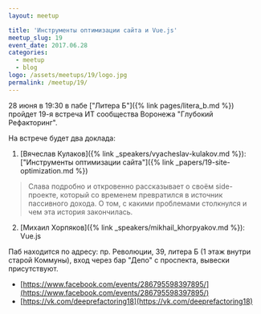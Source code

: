 ```yaml
---
layout: meetup

title: 'Инструменты оптимизации сайта и Vue.js'
meetup_slug: 19
event_date: 2017.06.28
categories:
  - meetup
  - blog
logo: /assets/meetups/19/logo.jpg
permalink: /meetup/19/
---
```


28 июня в 19:30 в пабе ["Литера Б"]({% link pages/litera_b.md %}) пройдет 19-я встреча ИТ сообщества
Воронежа "Глубокий Рефакторинг".

На встрече будет два доклада:

1. [Вячеслав Кулаков]({% link _speakers/vyacheslav-kulakov.md %}): ["Инструменты оптимизации сайта"]({% link _papers/19-site-optimization.md %})
> Слава подробно и откровенно рассказывает о своём side-проекте, который со временем превратился в источник пассивного дохода. О том, с какими проблемами столкнулся и чем эта история закончилась.

2. [Михаил Хорпяков]({% link _speakers/mikhail_khorpyakov.md %}): Vue.js


Паб находится по адресу: пр. Революции, 39, литера Б
(1 этаж внутри старой Коммуны), вход через бар "Депо" с проспекта,
вывески присутствуют.

* [https://www.facebook.com/events/286795598397895/](https://www.facebook.com/events/286795598397895/)
* [https://vk.com/deeprefactoring18](https://vk.com/deeprefactoring18)

